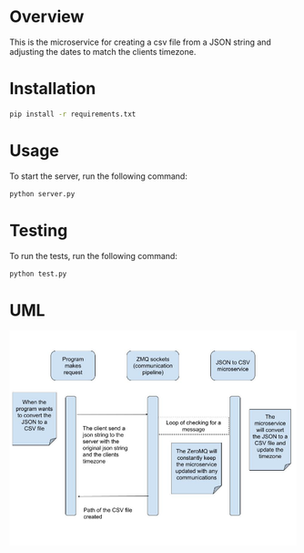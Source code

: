 # Overview

This is the microservice for creating a csv file from a JSON string and adjusting the dates to match the clients timezone.

# Installation

```bash
pip install -r requirements.txt
```

# Usage

To start the server, run the following command:

```bash
python server.py
```

# Testing

To run the tests, run the following command:

```bash
python test.py
```

# UML

![alt text](/uml.jpg)
